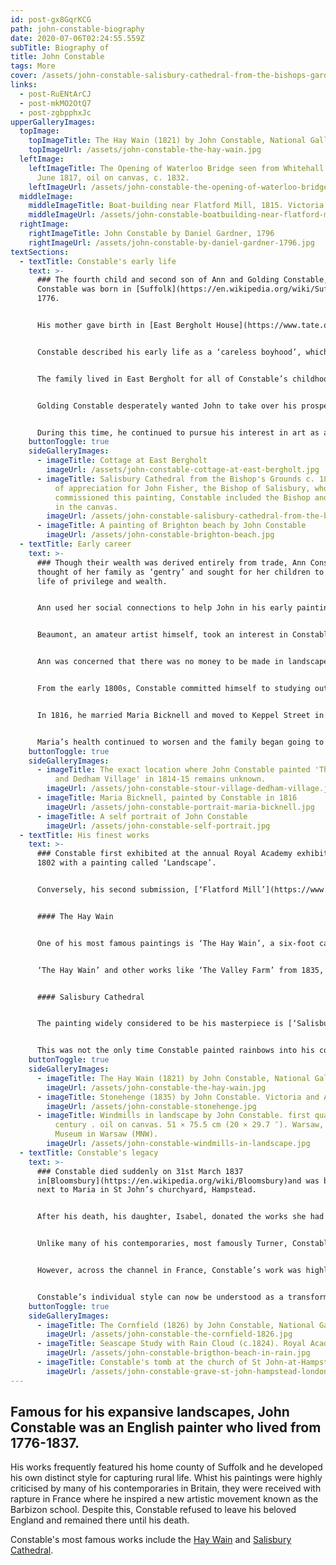 ```yaml
---
id: post-gx8GqrKCG
path: john-constable-biography
date: 2020-07-06T02:24:55.559Z
subTitle: Biography of
title: John Constable
tags: More
cover: /assets/john-constable-salisbury-cathedral-from-the-bishops-garden.jpg
links:
  - post-RuENtArCJ
  - post-mkMO2OtQ7
  - post-zgbpphxJc
upperGalleryImages:
  topImage:
    topImageTitle: The Hay Wain (1821) by John Constable, National Gallery, London
    topImageUrl: /assets/john-constable-the-hay-wain.jpg
  leftImage:
    leftImageTitle: The Opening of Waterloo Bridge seen from Whitehall Stairs, 18
      June 1817, oil on canvas, c. 1832.
    leftImageUrl: /assets/john-constable-the-opening-of-waterloo-bridge-seen-from-whitehall-stairs.jpg
  middleImage:
    middleImageTitle: Boat-building near Flatford Mill, 1815. Victoria and Albert Museum, London
    middleImageUrl: /assets/john-constable-boatbuilding-near-flatford-mill.jpg
  rightImage:
    rightImageTitle: John Constable by Daniel Gardner, 1796
    rightImageUrl: /assets/john-constable-by-daniel-gardner-1796.jpg
textSections:
  - textTitle: Constable's early life
    text: >-
      ### The fourth child and second son of Ann and Golding Constable, John
      Constable was born in [Suffolk](https://en.wikipedia.org/wiki/Suffolk) in
      1776.


      His mother gave birth in [East Bergholt House](https://www.tate.org.uk/art/artworks/constable-east-bergholt-house-n01235), a large mansion built by his father. John grew up in the idyllic Suffolk countryside, sketching the scenes he saw around him.


      Constable described his early life as a ‘careless boyhood’, which he credited with shaping him into a painter. His fondness for the Suffolk landscape is evident in his early works and the paintings he made throughout his life. He described this attachment to a friend saying “I should paint my own places best; painting with me is but another word for feeling.”


      The family lived in East Bergholt for all of Constable’s childhood and he began working in the family business in 1792. Golding Constable was a Suffolk businessman with a number of ventures, including transporting corn and coal on the River Stour and farming over 93 acres of agricultural land in East Bergholt. Ann was the daughter of a London Barrel Manufacturer and she managed the Constable household along with their large domestic workforce. There were no artists in the family.


      Golding Constable desperately wanted John to take over his prosperous business when he died. Traditionally, the responsibility would have gone to the oldest son but John’s older brother, also called Golding, had a disability that meant he was not able to take up the position. John struggled to fulfill his father’s wishes, attempting to run the business despite having no interest in the work and little aptitude for trade.


      During this time, he continued to pursue his interest in art as a gentleman’s pastime, taking a sketching tour of [Norfolk](https://en.wikipedia.org/wiki/Norfolk) in 1794 and making his first etchings in 1797. Thankfully, after seven difficult years, his younger brother Abram began to show an interest in the family business and John was finally freed from his post. This marked the beginning of fulfilling his dream of becoming a painter.
    buttonToggle: true
    sideGalleryImages:
      - imageTitle: Cottage at East Bergholt
        imageUrl: /assets/john-constable-cottage-at-east-bergholt.jpg
      - imageTitle: Salisbury Cathedral from the Bishop's Grounds c. 1825. As a gesture
          of appreciation for John Fisher, the Bishop of Salisbury, who
          commissioned this painting, Constable included the Bishop and his wife
          in the canvas.
        imageUrl: /assets/john-constable-salisbury-cathedral-from-the-bishops-garden.jpg
      - imageTitle: A painting of Brighton beach by John Constable
        imageUrl: /assets/john-constable-brighton-beach.jpg
  - textTitle: Early career
    text: >-
      ### Though their wealth was derived entirely from trade, Ann Constable
      thought of her family as ‘gentry’ and sought for her children to have a
      life of privilege and wealth.


      Ann used her social connections to help John in his early painting career and she introduced him to [Sir George Beaumont](https://en.wikipedia.org/wiki/Sir_George_Beaumont,_7th_Baronet) in 1795, whilst he was still working for the family business. This meeting was a turning point for Constable’s interest in art, opening him up to the world of the Old Masters through Beaumont’s collections.


      Beaumont, an amateur artist himself, took an interest in Constable’s early sketches. He showed Constable a landscape painting called ‘Hagar and the Angel’ by Claude Lorraine from 1646. This painting had an intense effect on Constable and introduced him to the art of classical landscape painting. Beaumont also had influence in the Royal Academy and Constable was able to enter the Royal Academy schools in 1799, funded by his father.


      Ann was concerned that there was no money to be made in landscapes so she encouraged her son to paint portraits. It was quickly realised that he did not have the social skills needed to be a successful portraitist. Nonetheless, he produced around 100 portraits during his life, some of which are beautiful depictions of figures from the provincial middle and upper classes.


      From the early 1800s, Constable committed himself to studying outdoors, shaping his painting style as a result. He made tours of the [Peak District](https://www.peakdistrict.gov.uk/home) and the [Lake District](https://www.lakedistrict.gov.uk/), following the Romantic aesthetic at the time that favoured mountainous landscapes. As much as he tried, he could not help but prefer his local Suffolk, finding the mountains too lonely for his taste.


      In 1816, he married Maria Bicknell and moved to Keppel Street in [Bloomsbury](https://en.wikipedia.org/wiki/Bloomsbury). Having a base in London was vital for artists at the time in order to connect with buyers and garner commissions. However, due to Maria’s failing health, he moved the family to Hampstead in 1827, which was outside the city at this time. Constable visited as often as he could and made studies of cloud formations and sketches of the Hampstead landscape, as well as several oil paintings.


      Maria’s health continued to worsen and the family began going to Brighton regularly. Here he would paint the coastal landscape, using a similar style to his pastoral scenes. In spite of their efforts, she died of tuberculosis in 1828, leaving Constable heartbroken and “the face of the World \[...] totally changed”, as he wrote to his brother Golding.
    buttonToggle: true
    sideGalleryImages:
      - imageTitle: The exact location where John Constable painted 'The Stour Valley
          and Dedham Village' in 1814-15 remains unknown.
        imageUrl: /assets/john-constable-stour-village-dedham-village.jpg
      - imageTitle: Maria Bicknell, painted by Constable in 1816
        imageUrl: /assets/john-constable-portrait-maria-bicknell.jpg
      - imageTitle: A self portrait of John Constable
        imageUrl: /assets/john-constable-self-portrait.jpg
  - textTitle: His finest works
    text: >-
      ### Constable first exhibited at the annual Royal Academy exhibition in
      1802 with a painting called ‘Landscape’.


      Conversely, his second submission, [‘Flatford Mill’](https://www.tate.org.uk/art/artworks/constable-flatford-mill-scene-on-a-navigable-river-n01273), the name of the mill owned by his father and the Constable family’s first house, was rejected. In the midst of his disappointment and anger, Constable became even more determined to become a professional landscape painter.


      #### The Hay Wain


      One of his most famous paintings is ‘The Hay Wain’, a six-foot canvas depicting the River Stour with a horse and cart and a quaint white cottage on the riverbank. This was part of Constable’s concerted effort to begin making his paintings a commercial success, an increasingly important issue as the financial needs of his young family grew. This work and six other scenes of the River Stour were some of his greatest achievements, exhibited at the Royal Academy from 1818 to 1825. ‘The Hay Wain’ also won a Gold Medal at the Paris Salon.


      ‘The Hay Wain’ and other works like ‘The Valley Farm’ from 1835, and ‘Boat-Building’, 1814-15, have made Suffolk famous. The area in which he lived and painted is now known fondly as ‘Constable country’. Constable’s highly individualised style, using broad brushstrokes and loose marks, highlighted the movements of his hand as he painted. This was contrary to the painting convention at the time but leant itself to capturing the beauty and vitality of his landscapes, as well as adding a human dimension to the works.


      #### Salisbury Cathedral


      The painting widely considered to be his masterpiece is [‘Salisbury Cathedral from the Meadows’](https://www.tate.org.uk/art/artworks/constable-salisbury-cathedral-from-the-meadows-t13896) painted in 1831. The cathedral he depicts is lit by a rainbow, shown in a realistic fashion notwithstanding the impossibility of it occurring in the skies in the rest of the scene. The rainbow is thought to have been symbolic, finishing at the house of his friend Dr John Fisher who helped him following the death of Maria in 1828. When he later commissioned an engraving of the piece, he described the rainbow as “tender – and elegant – evanescent and lovely – in the highest degree”.


      This was not the only time Constable painted rainbows into his compositions. As a Romantic painter, Constable used the rainbow as an icon for the beautiful but transient nature of life. This interpretation was in keeping with its popularity in [Romanticism](https://en.wikipedia.org/wiki/Romanticism) at the time and his later watercolours frequently depicted rainbow motifs, including [‘Stonehenge’](https://collections.vam.ac.uk/item/O74470/stonehenge-watercolour-john-constable/) painted in 1835.
    buttonToggle: true
    sideGalleryImages:
      - imageTitle: The Hay Wain (1821) by John Constable, National Gallery, London
        imageUrl: /assets/john-constable-the-hay-wain.jpg
      - imageTitle: Stonehenge (1835) by John Constable. Victoria and Albert Museum, London
        imageUrl: /assets/john-constable-stonehenge.jpg
      - imageTitle: Windmills in landscape by John Constable. first quarter of 19th
          century . oil on canvas. 51 × 75.5 cm (20 × 29.7 ″). Warsaw, National
          Museum in Warsaw (MNW).
        imageUrl: /assets/john-constable-windmills-in-landscape.jpg
  - textTitle: Constable's legacy
    text: >-
      ### Constable died suddenly on 31st March 1837
      in[Bloomsbury](https://en.wikipedia.org/wiki/Bloomsbury)and was buried
      next to Maria in St John’s churchyard, Hampstead.


      After his death, his daughter, Isabel, donated the works she had inherited to the [Victoria and Albert museum](https://en.wikipedia.org/wiki/Victoria_and_Albert_Museum) in London which consisted of 297 drawings and watercolours and 92 oil works, as well as three easel paintings and three sketchbooks.


      Unlike many of his contemporaries, most famously Turner, Constable did not receive recognition or success in the Royal Academy until much later in his life at the age of 52. He did not follow fashions and norms at the time, choosing to combine the compositions of the old masters with a focus on naturalism and portrayals of ordinary life. This merging of ideas and style was very unpopular in Britain.


      However, across the channel in France, Constable’s work was highly praised and sold well. French artists such as [Eugène Delacroix](https://en.wikipedia.org/wiki/Eug%C3%A8ne_Delacroix) were amazed by his paintings, so much so that Delacroix was inspired to repaint the background of one of his own works to mimic Constable’s technique of capturing light and colour. Similarly, Constable moved a host of French painters to leave Paris in search of natural subjects and pastoral scenes. This became known as the [Barbizon school](https://www.metmuseum.org/toah/hd/bfpn/hd_bfpn.htm), named after one of the villages that became a popular location for artists including [Theodore Rousseau](https://en.wikipedia.org/wiki/Th%C3%A9odore_Rousseau) and [Jean-Baptiste Camille Corot](https://en.wikipedia.org/wiki/Jean-Baptiste-Camille_Corot).


      Constable’s individual style can now be understood as a transformative step in landscape painting that had profound effects on the genre. Similarly, he has been credited with inspiring British impressionism, especially in the works of Philip Wilson Steer who also sought to capture everyday life in England. Most notably, Constable was instrumental in shaping the Romantic vision of the English landscape and inspiring a fondness for the countryside that still endures today.
    buttonToggle: true
    sideGalleryImages:
      - imageTitle: The Cornfield (1826) by John Constable, National Gallery, London
        imageUrl: /assets/john-constable-the-cornfield-1826.jpg
      - imageTitle: Seascape Study with Rain Cloud (c.1824). Royal Academy of Arts, London
        imageUrl: /assets/john-constable-brigthon-beach-in-rain.jpg
      - imageTitle: Constable's tomb at the church of St John-at-Hampstead, London
        imageUrl: /assets/john-constable-grave-st-john-hampstead-london.jpg
---
```

## Famous for his expansive landscapes, John Constable was an English painter who lived from 1776-1837.

His works frequently featured his home county of Suffolk and he developed his own distinct style for capturing rural life. Whist his paintings were highly criticised by many of his contemporaries in Britain, they were received with rapture in France where he inspired a new artistic movement known as the Barbizon school. Despite this, Constable refused to leave his beloved England and remained there until his death.

Constable's most famous works include the [Hay Wain](https://greatestbritons.com/john-constable-biography.html#3) and [Salisbury Cathedral](https://greatestbritons.com/john-constable-biography.html#3).